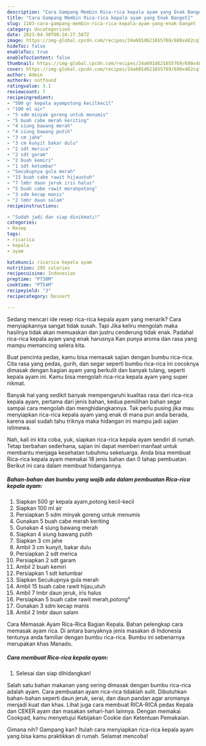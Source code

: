 ```yaml
---
description: "Cara Gampang Membin Rica-rica kepala ayam yang Enak Banget}"
title: "Cara Gampang Membin Rica-rica kepala ayam yang Enak Banget}"
slug: 1103-cara-gampang-membin-rica-rica-kepala-ayam-yang-enak-banget
category: Uncategorized
date: 2023-04-30T00:24:27.587Z
image: https://img-global.cpcdn.com/recipes/24a601d621655769/680x482cq70/rica-rica-kepala-ayam-foto-resep-utama.jpg
hideToc: false
enableToc: true
enableTocContent: false
thumbnail: https://img-global.cpcdn.com/recipes/24a601d621655769/680x482cq70/rica-rica-kepala-ayam-foto-resep-utama.jpg
cover: https://img-global.cpcdn.com/recipes/24a601d621655769/680x482cq70/rica-rica-kepala-ayam-foto-resep-utama.jpg
author: Admin
authorAv: notfound
ratingvalue: 3.1
reviewcount: 7
recipeingredient:
- "500 gr kepala ayampotong kecilkecil"
- "100 ml air"
- "5 sdm minyak goreng untuk menumis"
- "5 buah cabe merah keriting"
- "4 siung bawang merah"
- "4 siung bawang putih"
- "3 cm jahe"
- "3 cm kunyit bakar dulu"
- "2 sdt merica"
- "2 sdt garam"
- "2 buah kemiri"
- "1 sdt ketumbar"
- "Secukupnya gula merah"
- "15 buah cabe rawit hijauutuh"
- "7 lmbr daun jeruk iris halus"
- "5 buah cabe rawit merahpotong"
- "3 sdm kecap manis"
- "2 lmbr daun salam"
recipeinstructions:

- "Sudah jadi dan siap dinikmati!"
categories:
- Resep
tags:
- ricarica
- kepala
- ayam

katakunci: ricarica kepala ayam 
nutrition: 295 calories
recipecuisine: Indonesian
preptime: "PT38M"
cooktime: "PT54M"
recipeyield: "3"
recipecategory: Dessert

---
```



Sedang mencari ide resep rica-rica kepala ayam yang menarik? Cara menyiapkannya sangat tidak susah. Tapi Jika keliru mengolah maka hasilnya tidak akan memuaskan dan justru cenderung tidak enak. Padahal rica-rica kepala ayam yang enak harusnya Kan punya aroma dan rasa yang mampu memancing selera kita.


Buat pencinta pedas, kamu bisa memasak sajian dengan bumbu rica-rica. Cita rasa yang pedas, gurih, dan segar seperti bumbu rica-rica ini cocoknya dimasak dengan bagian ayam yang berkulit dan banyak tulang, seperti kepala ayam ini. Kamu bisa mengolah rica-rica kepala ayam yang super nikmat.

Banyak hal yang sedikit banyak mempengaruhi kualitas rasa dari rica-rica kepala ayam, pertama dari jenis bahan, kedua pemilihan bahan segar sampai cara mengolah dan menghidangkannya. Tak perlu pusing jika mau menyiapkan rica-rica kepala ayam yang enak di mana pun anda berada, karena asal sudah tahu triknya maka hidangan ini mampu jadi sajian istimewa.


Nah, kali ini kita coba, yuk, siapkan rica-rica kepala ayam sendiri di rumah. Tetap berbahan sederhana, sajian ini dapat memberi manfaat untuk membantu menjaga kesehatan tubuhmu sekeluarga. Anda bisa membuat Rica-rica kepala ayam memakai 18 jenis bahan dan 0 tahap pembuatan. Berikut ini cara dalam membuat hidangannya.

<!--inarticleads1-->

##### Bahan-bahan dan bumbu yang wajib ada dalam pembuatan Rica-rica kepala ayam:

1. Siapkan 500 gr kepala ayam,potong kecil-kecil
1. Siapkan 100 ml air
1. Persiapkan 5 sdm minyak goreng untuk menumis
1. Gunakan 5 buah cabe merah keriting
1. Gunakan 4 siung bawang merah
1. Siapkan 4 siung bawang putih
1. Siapkan 3 cm jahe
1. Ambil 3 cm kunyit, bakar dulu
1. Persiapkan 2 sdt merica
1. Persiapkan 2 sdt garam
1. Ambil 2 buah kemiri
1. Persiapkan 1 sdt ketumbar
1. Siapkan Secukupnya gula merah
1. Ambil 15 buah cabe rawit hijau,utuh
1. Ambil 7 lmbr daun jeruk, iris halus
1. Persiapkan 5 buah cabe rawit merah,potong²
1. Gunakan 3 sdm kecap manis
1. Ambil 2 lmbr daun salam


Cara Memasak Ayam Rica-Rica Bagian Kepala. Bahan pelengkap cara memasak ayam rica. Di antara banyaknya jenis masakan di Indonesia tentunya anda familiar dengan bumbu rica-rica. Bumbu ini sebenarnya merupakan khas Manado. 

<!--inarticleads2-->

##### Cara membuat Rica-rica kepala ayam:


1. Selesai dan siap dihidangkan!

Salah satu bahan makanan yang sering dimasak dengan bumbu rica-rica adalah ayam. Cara pembuatan ayam rica-rica tidaklah sulit. Dibutuhkan bahan-bahan seperti daun jeruk, serai, dan daun pandan agar aromanya menjadi kuat dan khas. Lihat juga cara membuat RICA-RICA pedas Kepala dan CEKER ayam dan masakan sehari-hari lainnya. Dengan memakai Cookpad, kamu menyetujui Kebijakan Cookie dan Ketentuan Pemakaian. 

Gimana nih? Gampang kan? Itulah cara menyiapkan rica-rica kepala ayam yang bisa kamu praktikkan di rumah. Selamat mencoba!
